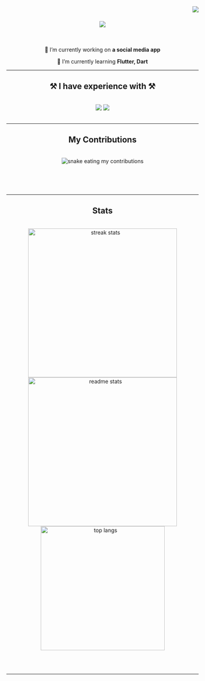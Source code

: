 <img align="right" src="https://visitor-badge.laobi.icu/badge?page_id=bvbfuchs.bvbfuchs" />

<h1 align="center">
    <img src="https://readme-typing-svg.herokuapp.com/?font=Righteous&size=35&center=true&vCenter=true&width=500&height=70&duration=4000&lines=Hi+There!+👋;+Hallo+👋;+Bonjour+👋;" />
</h1>
  
<br/>

<div align="center">
 
 🔭 I’m currently working on **a social media app**
 
 🌱 I’m currently learning **Flutter, Dart**

 </div>

 <hr/>

 <h2 align="center">⚒️ I have experience with ⚒️</h2>
<br/>
<div align="center">
    <img src="https://skillicons.dev/icons?i=unity,cs,nodejs,discordjs" />
    <img src="https://skillicons.dev/icons?i=flutter,dart,firebase" /><br>
</div>

<br/>
<hr/>

<div align="center">
  <h2>My Contributions</h2>
  <br>
  <img alt="snake eating my contributions" src="https://raw.githubusercontent.com/bvbfuchs/bvbfuchs/output/github-contribution-grid-snake.svg" />
  
  <br/><br/><br/>
</div>

<hr/>

<h2 align="center">Stats</h2>
<br>
<div align=center>
  <img width=390 src="https://github-readme-streak-stats-salesp07.vercel.app/?user=bvbfuchs&count_private=true&theme=react&border_radius=10" alt="streak stats"/>
  <img width=390 src="https://github-readme-stats-salesp07.vercel.app/api?username=bvbfuchs&count_private=true&show_icons=true&theme=react&rank_icon=github&border_radius=10" alt="readme stats" />
  <br/>
  <img width=325 align="center" src="https://github-readme-stats-salesp07.vercel.app/api/top-langs/?username=bvbfuchs&hide=HTML&langs_count=8&layout=compact&theme=react&border_radius=10&size_weight=0.5&count_weight=0.5&exclude_repo=github-readme-stats" alt="top langs" />
</div>

<br/><br/>

<hr/>

<br/>
